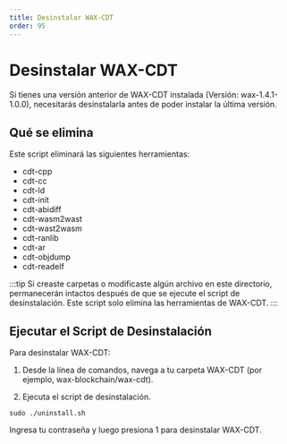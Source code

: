 ```yaml
---
title: Desinstalar WAX-CDT
order: 95
---
```


# Desinstalar WAX-CDT

Si tienes una versión anterior de WAX-CDT instalada (Versión: wax-1.4.1-1.0.0), necesitarás desinstalarla antes de poder instalar la última versión.

## Qué se elimina

Este script eliminará las siguientes herramientas:

* cdt-cpp
* cdt-cc
* cdt-ld
* cdt-init
* cdt-abidiff
* cdt-wasm2wast
* cdt-wast2wasm
* cdt-ranlib
* cdt-ar
* cdt-objdump
* cdt-readelf

:::tip
Si creaste carpetas o modificaste algún archivo en este directorio, permanecerán intactos después de que se ejecute el script de desinstalación. Este script solo elimina las herramientas de WAX-CDT.
:::

## Ejecutar el Script de Desinstalación

Para desinstalar WAX-CDT:

1. Desde la línea de comandos, navega a tu carpeta WAX-CDT (por ejemplo, wax-blockchain/wax-cdt).

2. Ejecuta el script de desinstalación.

  ```
  sudo ./uninstall.sh
  ```

  Ingresa tu contraseña y luego presiona 1 para desinstalar WAX-CDT.

